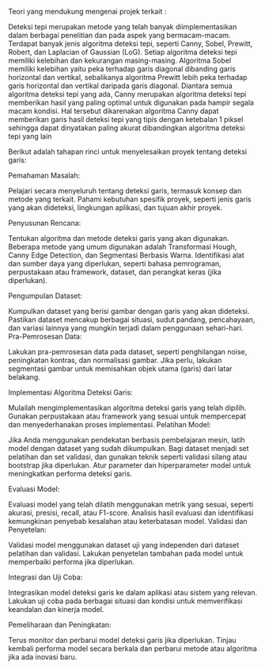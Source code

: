 Teori yang mendukung mengenai projek terkait :

Deteksi tepi merupakan metode yang telah banyak diimplementasikan dalam 
berbagai penelitian dan pada aspek yang bermacam-macam. 
Terdapat banyak jenis algoritma deteksi tepi, seperti Canny, Sobel, Prewitt, 
Robert, dan Laplacian of Gaussian (LoG). Setiap algoritma deteksi tepi memiliki 
kelebihan dan kekurangan masing-masing. Algoritma Sobel memiliki kelebihan 
yaitu peka terhadap garis diagonal dibanding garis horizontal dan vertikal, 
sebalikanya algoritma Prewitt lebih peka terhadap garis horizontal dan vertikal 
daripada garis diagonal. Diantara semua algoritma deteksi 
tepi yang ada, Canny merupakan algoritma deteksi tepi memberikan hasil yang 
paling optimal untuk digunakan pada hampir segala macam kondisi. Hal tersebut dikarenakan algoritma Canny dapat 
memberikan garis hasil deteksi tepi yang tipis dengan ketebalan 1 piksel sehingga 
dapat dinyatakan paling akurat dibandingkan algoritma deteksi tepi yang lain 

Berikut adalah tahapan rinci untuk menyelesaikan proyek tentang deteksi garis:

Pemahaman Masalah:

Pelajari secara menyeluruh tentang deteksi garis, termasuk konsep dan metode yang terkait.
Pahami kebutuhan spesifik proyek, seperti jenis garis yang akan dideteksi, lingkungan aplikasi, dan tujuan akhir proyek.

Penyusunan Rencana:

Tentukan algoritma dan metode deteksi garis yang akan digunakan. Beberapa metode yang umum digunakan adalah Transformasi Hough, Canny Edge Detection, dan Segmentasi Berbasis Warna.
Identifikasi alat dan sumber daya yang diperlukan, seperti bahasa pemrograman, perpustakaan atau framework, dataset, dan perangkat keras (jika diperlukan).

Pengumpulan Dataset:

Kumpulkan dataset yang berisi gambar dengan garis yang akan dideteksi.
Pastikan dataset mencakup berbagai situasi, sudut pandang, pencahayaan, dan variasi lainnya yang mungkin terjadi dalam penggunaan sehari-hari.
Pra-Pemrosesan Data:

Lakukan pra-pemrosesan data pada dataset, seperti penghilangan noise, peningkatan kontras, dan normalisasi gambar.
Jika perlu, lakukan segmentasi gambar untuk memisahkan objek utama (garis) dari latar belakang.

Implementasi Algoritma Deteksi Garis:

Mulailah mengimplementasikan algoritma deteksi garis yang telah dipilih.
Gunakan perpustakaan atau framework yang sesuai untuk mempercepat dan menyederhanakan proses implementasi.
Pelatihan Model:

Jika Anda menggunakan pendekatan berbasis pembelajaran mesin, latih model dengan dataset yang sudah dikumpulkan.
Bagi dataset menjadi set pelatihan dan set validasi, dan gunakan teknik seperti validasi silang atau bootstrap jika diperlukan.
Atur parameter dan hiperparameter model untuk meningkatkan performa deteksi garis.

Evaluasi Model:

Evaluasi model yang telah dilatih menggunakan metrik yang sesuai, seperti akurasi, presisi, recall, atau F1-score.
Analisis hasil evaluasi dan identifikasi kemungkinan penyebab kesalahan atau keterbatasan model.
Validasi dan Penyetelan:

Validasi model menggunakan dataset uji yang independen dari dataset pelatihan dan validasi.
Lakukan penyetelan tambahan pada model untuk memperbaiki performa jika diperlukan.

Integrasi dan Uji Coba:

Integrasikan model deteksi garis ke dalam aplikasi atau sistem yang relevan.
Lakukan uji coba pada berbagai situasi dan kondisi untuk memverifikasi keandalan dan kinerja model.

Pemeliharaan dan Peningkatan:

Terus monitor dan perbarui model deteksi garis jika diperlukan.
Tinjau kembali performa model secara berkala dan perbarui metode atau algoritma jika ada inovasi baru.
